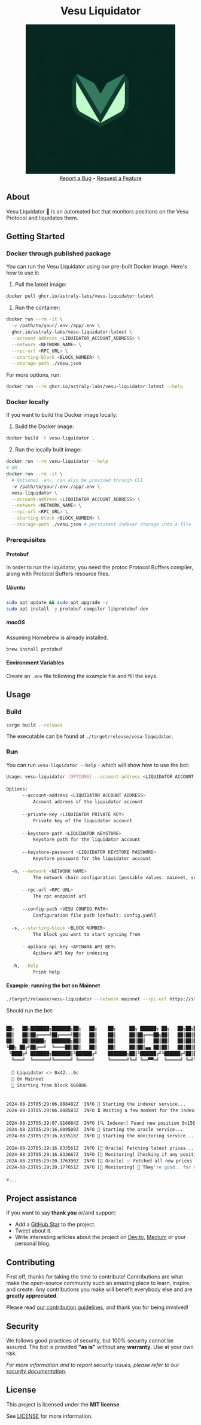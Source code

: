 <div align="center">
  <h1>Vesu Liquidator</h1>
  <img src="docs/images/logo.jpeg" height="400" width="400">
  <br />
  <a href="https://github.com/astraly-labs/Vesu-liquidator/issues/new?assignees=&labels=bug&template=01_BUG_REPORT.md&title=bug%3A+">Report a Bug</a>
  -
  <a href="https://github.com/astraly-labs/Vesu-liquidator/issues/new?assignees=&labels=enhancement&template=02_FEATURE_REQUEST.md&title=feat%3A+">Request a Feature</a>
</div>

## About

Vesu Liquidator 🤖 is an automated bot that monitors positions on the Vesu Protocol and liquidates them.

## Getting Started

### Docker through published package

You can run the Vesu Liquidator using our pre-built Docker image. Here's how to use it:

1. Pull the latest image:

```sh
docker pull ghcr.io/astraly-labs/vesu-liquidator:latest
```

1. Run the container:

```sh
docker run --rm -it \
  -v /path/to/your/.env:/app/.env \
  ghcr.io/astraly-labs/vesu-liquidator:latest \
  --account-address <LIQUIDATOR_ACCOUNT_ADDRESS> \
  --network <NETWORK_NAME> \
  --rpc-url <RPC_URL> \
  --starting-block <BLOCK_NUMBER> \
  --storage-path ./vesu.json
```

For more options, run:

```bash
docker run --rm ghcr.io/astraly-labs/vesu-liquidator:latest --help
```

### Docker locally

If you want to build the Docker image locally:

1. Build the Docker image:

```sh
docker build -t vesu-liquidator .
```

2. Run the locally built image:

```sh
docker run --rm vesu-liquidator --help
# OR
docker run --rm -it \
  # Optional .env, can also be provided through CLI
  -v /path/to/your/.env:/app/.env \
  vesu-liquidator \
  --account-address <LIQUIDATOR_ACCOUNT_ADDRESS> \
  --network <NETWORK_NAME> \
  --rpc-url <RPC_URL> \
  --starting-block <BLOCK_NUMBER> \
  --storage-path ./vesu.json # persistent indexer storage into a file
```

### Prerequisites

#### Protobuf

In order to run the liquidator, you need the protoc Protocol Buffers compiler, along with Protocol Buffers resource files.

##### Ubuntu

```sh
sudo apt update && sudo apt upgrade -y
sudo apt install -y protobuf-compiler libprotobuf-dev
```

##### macOS

Assuming Homebrew is already installed.

```sh
brew install protobuf
```

#### Environment Variables

Create an `.env` file following the example file and fill the keys.

## Usage

### Build

```sh
cargo build --release
```

The executable can be found at `./target/release/vesu-liquidator`.

### Run

You can run `vesu-liquidator --help` - which will show how to use the bot:

```bash
Usage: vesu-liquidator [OPTIONS] --account-address <LIQUIDATOR ACCOUNT ADDRESS> --network <NETWORK NAME> --rpc-url <RPC URL> --starting-block <BLOCK NUMBER> --pragma-api-base-url <PRAGMA API BASE URL>

Options:
      --account-address <LIQUIDATOR ACCOUNT ADDRESS>
          Account address of the liquidator account

      --private-key <LIQUIDATOR PRIVATE KEY>
          Private key of the liquidator account

      --keystore-path <LIQUIDATOR KEYSTORE>
          Keystore path for the liquidator account

      --keystore-password <LIQUIDATOR KEYSTORE PASSWORD>
          Keystore password for the liquidator account

  -n, --network <NETWORK NAME>
          The network chain configuration [possible values: mainnet, sepolia]

      --rpc-url <RPC URL>
          The rpc endpoint url

      --config-path <VESU CONFIG PATH>
          Configuration file path [default: config.yaml]

  -s, --starting-block <BLOCK NUMBER>
          The block you want to start syncing from

      --apibara-api-key <APIBARA API KEY>
          Apibara API Key for indexing

  -h, --help
          Print help
```

#### Example: running the bot on Mainnet

```bash
./target/release/vesu-liquidator --network mainnet --rpc-url https://starknet-mainnet.public.blastapi.io --starting-block 668886 --pragma-api-base-url https://api.dev.pragma.build --account-address <YOUR_ACCOUNT> --private-key <YOUR_PRIVATE_KEY>
```

Should run the bot:

```bash

██╗   ██╗███████╗███████╗██╗   ██╗    ██╗     ██╗ ██████╗ ██╗   ██╗██╗██████╗  █████╗ ████████╗ ██████╗ ██████╗
██║   ██║██╔════╝██╔════╝██║   ██║    ██║     ██║██╔═══██╗██║   ██║██║██╔══██╗██╔══██╗╚══██╔══╝██╔═══██╗██╔══██╗
██║   ██║█████╗  ███████╗██║   ██║    ██║     ██║██║   ██║██║   ██║██║██║  ██║███████║   ██║   ██║   ██║██████╔╝
╚██╗ ██╔╝██╔══╝  ╚════██║██║   ██║    ██║     ██║██║▄▄ ██║██║   ██║██║██║  ██║██╔══██║   ██║   ██║   ██║██╔══██╗
 ╚████╔╝ ███████╗███████║╚██████╔╝    ███████╗██║╚██████╔╝╚██████╔╝██║██████╔╝██║  ██║   ██║   ╚██████╔╝██║  ██║
  ╚═══╝  ╚══════╝╚══════╝ ╚═════╝     ╚══════╝╚═╝ ╚══▀▀═╝  ╚═════╝ ╚═╝╚═════╝ ╚═╝  ╚═╝   ╚═╝    ╚═════╝ ╚═╝  ╚═╝

  🤖 Liquidator 👉 0x42...6c
  🎯 On Mainnet
  🥡 Starting from block 668886


2024-08-23T05:29:06.808482Z  INFO 🧩 Starting the indexer service...
2024-08-23T05:29:06.808583Z  INFO ⏳ Waiting a few moment for the indexer to fetch positions...

2024-08-23T05:29:07.916084Z  INFO [🔍 Indexer] Found new position 0x156fa1e95830c415
2024-08-23T05:29:16.809509Z  INFO 🧩 Starting the oracle service...
2024-08-23T05:29:16.833518Z  INFO 🧩 Starting the monitoring service...

2024-08-23T05:29:16.833561Z  INFO [🔮 Oracle] Fetching latest prices...
2024-08-23T05:29:16.833667Z  INFO [🔭 Monitoring] Checking if any position is liquidable...
2024-08-23T05:29:20.176390Z  INFO [🔮 Oracle] ✅ Fetched all new prices
2024-08-23T05:29:20.177651Z  INFO [🔭 Monitoring] 🤨 They're good.. for now...

#...
```

## Project assistance

If you want to say **thank you** or/and support:

- Add a [GitHub Star](https://github.com/astraly-labs/Vesu-liquidator) to the project.
- Tweet about it.
- Write interesting articles about the project on [Dev.to](https://dev.to/), [Medium](https://medium.com/) or your personal blog.

## Contributing

First off, thanks for taking the time to contribute! Contributions are what make the open-source community such an amazing place to learn, inspire, and create. Any contributions you make will benefit everybody else and are **greatly appreciated**.

Please read [our contribution guidelines](docs/CONTRIBUTING.md), and thank you for being involved!

## Security

We follows good practices of security, but 100% security cannot be assured.
The bot is provided **"as is"** without any **warranty**. Use at your own risk.

_For more information and to report security issues, please refer to our [security documentation](docs/SECURITY.md)._

## License

This project is licensed under the **MIT license**.

See [LICENSE](LICENSE) for more information.
